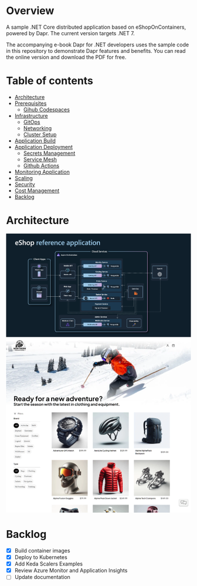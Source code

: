 Overview
=================
A sample .NET Core distributed application based on eShopOnContainers, powered by Dapr. The current version targets .NET 7.

The accompanying e-book Dapr for .NET developers uses the sample code in this repository to demonstrate Dapr features and benefits. You can read the online version and download the PDF for free.

Table of contents
=================
<!--ts-->
* [Architecture](#architecture)
* [Prerequisites](./docs/prerequisites.md)
    * [Gihub Codespaces](./docs/prerequisites.md#github-codespaces)
* [Infrastructure](./docs/installation.md) 
    * [GitOps](./docs/installation.md#gitops)
    * [Networking](./docs/installation.md#networking)
    * [Cluster Setup](./docs/installation.md#cluster-setup)
* [Application Build](./docs/build.md)
* [Application Deployment](./docs/deployment.md)
    * [Secrets Management](./docs/deployment.md#secrets-management)
    * [Service Mesh](./docs/deployment.md#service-mesh)
    * [Github Actions](./docs/deployment.md#github-actions)
* [Monitoring Application](./docs/monitoring.md)
* [Scaling](./docs/scaling.md)
* [Security](./docs/security.md)
* [Cost Management](./docs/cost-management.md)
* [Backlog](#backlog)
<!--te-->

Architecture 
============
![eShop Reference Application architecture diagram](.assets/eshop_architecture.png)
![eShop Reference Application Home page](.assets/eshop_homepage.png)

Backlog
============
- [X] Build container images
- [X] Deploy to Kubernetes
- [x] Add Keda Scalers Examples
- [X] Review Azure Monitor and Application Insights
- [ ] Update documentation